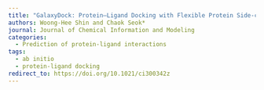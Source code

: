 ```yaml
---
title: "GalaxyDock: Protein–Ligand Docking with Flexible Protein Side-chains"
authors: Woong-Hee Shin and Chaok Seok*
journal: Journal of Chemical Information and Modeling
categories:
  - Prediction of protein-ligand interactions
tags:
  - ab initio
  - protein-ligand docking
redirect_to: https://doi.org/10.1021/ci300342z
---
```

